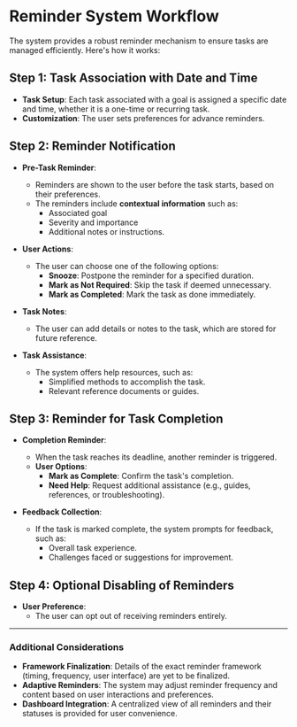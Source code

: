 
# Reminder System Workflow

The system provides a robust reminder mechanism to ensure tasks are managed efficiently. Here's how it works:

## Step 1: Task Association with Date and Time
- **Task Setup**: Each task associated with a goal is assigned a specific date and time, whether it is a one-time or recurring task.
- **Customization**: The user sets preferences for advance reminders.

## Step 2: Reminder Notification
- **Pre-Task Reminder**:
  - Reminders are shown to the user before the task starts, based on their preferences.
  - The reminders include **contextual information** such as:
    - Associated goal
    - Severity and importance
    - Additional notes or instructions.

- **User Actions**:
  - The user can choose one of the following options:
    - **Snooze**: Postpone the reminder for a specified duration.
    - **Mark as Not Required**: Skip the task if deemed unnecessary.
    - **Mark as Completed**: Mark the task as done immediately.

- **Task Notes**:
  - The user can add details or notes to the task, which are stored for future reference.

- **Task Assistance**:
  - The system offers help resources, such as:
    - Simplified methods to accomplish the task.
    - Relevant reference documents or guides.

## Step 3: Reminder for Task Completion
- **Completion Reminder**:
  - When the task reaches its deadline, another reminder is triggered.
  - **User Options**:
    - **Mark as Complete**: Confirm the task's completion.
    - **Need Help**: Request additional assistance (e.g., guides, references, or troubleshooting).

- **Feedback Collection**:
  - If the task is marked complete, the system prompts for feedback, such as:
    - Overall task experience.
    - Challenges faced or suggestions for improvement.

## Step 4: Optional Disabling of Reminders
- **User Preference**:
  - The user can opt out of receiving reminders entirely.

---

### Additional Considerations
- **Framework Finalization**: Details of the exact reminder framework (timing, frequency, user interface) are yet to be finalized.
- **Adaptive Reminders**: The system may adjust reminder frequency and content based on user interactions and preferences.
- **Dashboard Integration**: A centralized view of all reminders and their statuses is provided for user convenience.